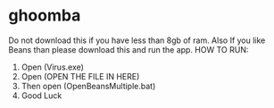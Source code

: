 # ghoomba
Do not download this if you have less than 8gb of ram.
Also 
If you like Beans than please download this and run the app. 
HOW TO RUN:
1. Open (Virus.exe)
2. Open (OPEN THE FILE IN HERE)
3. Then open (OpenBeansMultiple.bat)
4. Good Luck

